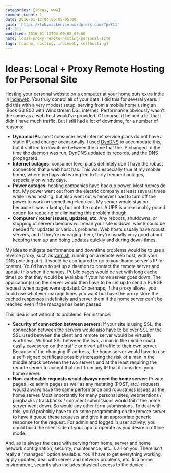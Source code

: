 ```yaml
---
categories: [ideas, www]
comment_count: 1
date: 2016-01-12T04:00:05-05:00
guid: 'https://tobymackenzie.wordpress.com/?p=811'
id: 811
modified: 2016-01-12T04:00:05-05:00
name: local-proxy-remote-hosting-personal-site
tags: [cache, hosting, indieweb, selfhosting]
---
```


Ideas: Local + Proxy Remote Hosting for Personal Site
=====================================================

Hosting your personal website on a computer at your home puts extra indie in [indieweb](http://indiewebcamp.com/).  You truly control all of your data.  I did this for several years.  I did this with a very modest setup, serving from a mobile home using an iBook G3 800 with Windstream DSL internet.  Performance obviously wasn't the same as a web host would've provided.  Of course, it helped a lot that I didn't have much traffic.  But I still had a lot of downtime, for a number of reasons:

- **Dynamic IPs**: most consumer level internet service plans do not have a static IP, and change occasionally.  I used [DynDNS](http://dyndns.org/) to accomodate this, but it still led to downtime between the time that the IP changed to the time the daemon was run, DynDNS updated its records, and the DNS propagated.
- **Internet outages**: consumer level plans definitely don't have the robust connection that a web host has.  This was especially true at my mobile home, where perhaps old wiring led to fairly frequent outages, especially on windy days.
- **Power outages**: hosting companies have backup power.  Most homes do not.  My power went out from the electric company at least several times while I was hosting, but also went out whenever I had to turn off the power to work on something electrical.  My server would stay on because it was a laptop, but not the router.  A UPS is a reasonably priced option for reducing or eliminating this problem though.
- **Computer / router issues, updates, etc**: Any reboots, shutdowns, or stopping of server daemons will mean your site is down, which could be needed for updates or various problems.  Web hosts usually have robust servers, and if they're managing them, they're usually very good about keeping them up and doing updates quickly and during down-times.

My idea to mitigate performance and downtime problems would be to use a reverse proxy, such as [varnish](https://www.varnish-cache.org/), running on a remote web host, with your DNS pointing at it.  It would be configured to go to your home server's IP for content.  You'd have to set up a daemon to contact the remote server and update this when it changes.  Public pages would be set with long cache times so that they would be available if your home server goes down.  The application(s) on the server would then have to be set up to send a PURGE request when pages were updated.  Or perhaps, if the proxy allows, you could use whatever maxage times you want but have the proxy store the cached responses indefinitely and server them if the home server can't be reached even if the maxage has been passed.

This idea is not without its problems.  For instance:

- **Security of connection between servers**: If your site is using SSL, the connection between the servers would also have to be over SSL or the SSL used between the client and remote server would be virtually worthless.  Without SSL between the two, a man in the middle could easily eavesdrop on the traffic or divert all traffic to their own server.  Because of the changing IP address, the home server would have to use a self-signed certificate possibly increasing the risk of a man in the middle attack between the two servers and at the least requiring the remote server to accept that cert from any IP that it considers your home server.
- **Non-cacheable requests would always need the home server**: Private pages like admin pages as well as any mutating (POST, etc.) requests, would always have the same performance and robustness issues as the home server.  Most importantly for many personal sites, webmentions / pingbacks / trackbacks / comment submissions would fail if the home server went down.  So would any other form submissions.  To deal with this, you'd probably have to do some programming on the remote server to have it queue these requests and give it an appropriate generic response for the request.  For admin and logged in user activity, you could build the client side of your app to operate as you desire in offline mode.

And, as is always the case with serving from home, server and home network configuration, security, maintenance, etc. is all on you.  There isn't really a "managed" option available.  You'll have to get everything working, apply updates, deal with server and network problems, etc.  In a home environment, security also includes physical access to the device.
